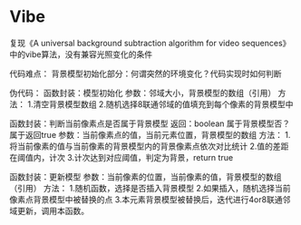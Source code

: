 # Vibe
复现《A universal background subtraction algorithm for video sequences》中的vibe算法，没有兼容光照变化的条件

代码难点：
背景模型初始化部分：何谓突然的环境变化？代码实现时如何判断


伪代码：
函数封装：模型初始化
	参数：邻域大小，背景模型的数组（引用）
	方法：
		1.清空背景模型数组
		2.随机选择8联通邻域的值填充到每个像素的背景模型中
		
函数封装：判断当前像素点是否属于背景模型
	返回：boolean 属于背景模型否？属于返回true
	参数：当前像素点的值，当前元素位置，背景模型的数组
	方法：
		1.将当前像素的值与当前像素的背景模型内的背景像素点依次对比统计
		2.值的差距在阈值内，计次
		3.计次达到对应阈值，判定为背景，return true
		
		
函数封装：更新模型
	参数：当前像素的位置，当前像素的值，背景模型的数组（引用）
	方法：
		1.随机函数，选择是否插入背景模型
		2.如果插入，随机选择当前像素点背景模型中被替换的点
		3.本元素背景模型被替换后，迭代进行4or8联通邻域更新，调用本函数。
